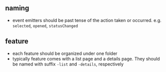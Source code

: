 ## naming
- event emitters should be past tense of the action taken or occurred. e.g. `selected`, `opened`, `statusChanged`

## feature
- each feature should be organized under one folder
- typically feature comes with a list page and a details page. They should be named with suffix `-list` and `-details`, respectively